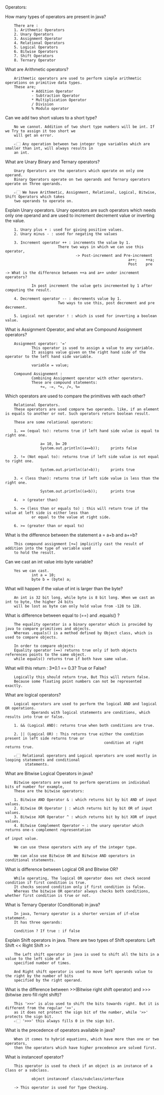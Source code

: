 
Operators:

How many types of operators are present in java?

		There are :
		1. Arithmetic Operators
		2. Unary Operators
		3. Assignment Operator
		4. Relational Operators
		5. Logical Operators
		6. Bitwise Operators
		7. Shift Operators
		8. Ternary Operator

What are Arithmetic operators?

		Arithmetic operators are used to perform simple arithmetic operations on primitive data types.
		These are;
				+ Addition Operator
				- Subtraction Operator
				* Multiplication Operator
				/ Division
				% Modulo operator

Can we add two short values to a short type?

		No we cannot. Addition of two short type numbers will be int. If we Try to assign it too short we
		will get an error.

		👉🏻 Any operation between two integer type variables which are smaller than int, will always results in
		an int.

What are Unary Binary and Ternary operators?

		Unary Operators are the operators which operate on only one operand.
		Binary Operators operate on two operands and Ternary operators operate on Three operands.

		👉🏻 We have Arithmetic, Assignment, Relational, Logical, Bitwise, Shift Operators which takes
		two operands to operate on.

Explain Unary operators.
		Unary operators are such operators which needs only one operand and are used to increment decrement
		value or inverting the value.

		1. Unary plus + : used for giving positive values.
		2. Unary minus - : used for negating the values

		3. Increment operator ++ : increments the value by 1.
							There two ways in which we can use this operator,
									-> Post-increment and Pre-increment
															a++;	++a;
															Post	pre

	-> What is the difference between ++a and a++ under increment operators?

				In post increment the value gets incremented by 1 after computing the result.

		4. Decrement operator -- : decrements value by 1.
							Two ways to use this, post decrement and pre decrement.

		5. Logical not operator ! : which is used for inverting a boolean value.

What is Assignment Operator, and what are Compound Assignment operators?

		Assignment operator: '='
				This operator is used to assign a value to any variable.
				It assigns value given on the right hand side of the operator to the left hand side variable.

				variable = value;

		Compound Assignement :
				Combining Assignment operator with other operators.
				These are compound statements:
					+=, -=, *=, /=, %=

Which operators are used to compare the primitives with each other?

		Relational Operators.
		These operators are used compare two operands. like, if an element is equals to another or not. Such operators return boolean result.

		These are some relational operators:

		1. == (equal to): returns true if left hand side value is equal to right one.

					a= 10, b= 20
					System.out.println((a==b));		prints false

		2. != (Not equal to): returns true if left side value is not equal to right one.

					System.out.println((a!=b));		prints true

		3. < (less than): returns true if left side value is less than the right one.

					System.out.println((a<b));		prints true

		4.  > (greater than)

		5. <= (less than or equals to) : this will return true if the value at left side is either less than
				or equal to the value at right side.

		6. >= (greater than or equal to)

What is the difference between the statement a = a+b and a+=b?

		This compound assignment [+=] implicitly cast the result of addition into the type of variable used
		to hold the result.

Can we cast an int value into byte variable?

		Yes we can cast.
				int a = 10;
				byte b = (byte) a;

What will happen if the value of int is larger than the byte?

		An int is 32 bit long, while byte is 8 bit long. When we cast an int to byte, the higher 24 bits
		will be lost as byte can only hold value from -128 to 128.

What is difference between equal to (==) and .equals() ?

		The equality operator is a binary operator which is provided by java to compare primitives and objects.
		Whereas .equals() is a method defined by Object class, which is used to compare objects.

		In order to compare objects:
		Equality operator (==) returns true only if both objects references points to the same object.
		while equals() returns true if both have same value.

What will this return : 3*0.1 == 0.3? True or False?

		Logically this should return true, But This will return false.
		Because some floating point numbers can not be represented exactly.

What are logical operators?

		Logical operators are used to perform the logical AND and logical OR operations.
				Operands with logical statements are conditions, which results into true or false.

		1. && (Logical AND): returns true when both conditions are true.

		2. || (Logical OR) : This returns true either the condition present in left side returns true or
												 condition at right returns true.

		👉🏻 Relational operators and Logical operators are used mostly in looping statements and conditional
			 statements.

What are Bitwise Logical Operators in java?

		Bitwise operators are used to perform operations on individual bits of number for example,
		These are the bitwise operators:

		1. Bitwise AND Operator & : which returns bit by bit AND of input values.
		2. Bitwise OR Operator | : which returns bit by bit OR of input values.
		3. Bitwise XOR Operator ^ : which returns bit by bit XOR of input values.
		4. Bitwise Complement Operator ~ : the unary operator which returns one-s complement representation
		 																	 of input value.

		We can use these operators with any of the integer type.

		We can also use Bitwise OR and Bitwise AND operators in conditional statements.

What is difference between Logical OR and Bitwise OR?

		While operating, The logical OR operator does not check second condition if first condition is true.
		It checks second condition only if first condition is false.
		Whereas the bitwise OR operator always checks both conditions, whether first condition is true or not.

What is Ternary Operator (Conditional) in java?

		In java, Ternary operator is a shorter version of if-else statement.
		It has three operands:

		Condition ? If true : if false

Explain Shift operators in java.
		There are two types of Shift operators:
		Left Shift <<
		Right Shift >>

		The Left shift operator in java is used to shift all the bits in a value to the left side of a
		specified number of times.

		And Right shift operator is used to move left operands value to the right by the number of bits
		specified by the right operand.

What is the difference between >>(Bitwise right shift operator) and >>>(bitwise zero fill right shift)?

		This '>>>' is also used to shift the bits towards right. But it is different from the regular '>>',
		as it does not protect the sign bit of the number, while '>>' protects the sign bit.
		👉🏻 '>>>' this always fills 0 in the sign bit.

What is the precedence of operators available in java?

		When it comes to hybrid equations, which have more than one or two operators,
		then the operators which have higher precedence are solved first.

What is instanceof operator?

		This operator is used to check if an object is an instance of a Class or a subclass.

				object instanceof class/subclass/interface

		-> This operator is used for Type Checking.


